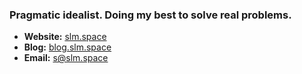 ### Pragmatic idealist. Doing my best to solve real problems.

- **Website:** [slm.space](https://slm.space)
- **Blog:** [blog.slm.space](https://blog.slm.space/)
- **Email:** [s@slm.space](s@slm.space)
